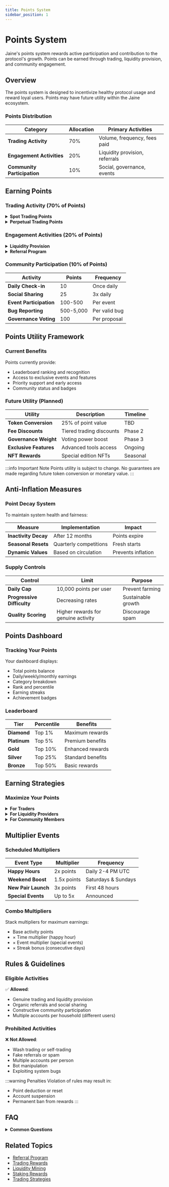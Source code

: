 ```yaml
---
title: Points System
sidebar_position: 1
---
```


# Points System

Jaine's points system rewards active participation and contribution to the protocol's growth. Points can be earned through trading, liquidity provision, and community engagement.

## Overview

The points system is designed to incentivize healthy protocol usage and reward loyal users. Points may have future utility within the Jaine ecosystem.

### Points Distribution

| Category | Allocation | Primary Activities |
|----------|------------|-------------------|
| **Trading Activity** | 70% | Volume, frequency, fees paid |
| **Engagement Activities** | 20% | Liquidity provision, referrals |
| **Community Participation** | 10% | Social, governance, events |

## Earning Points

### Trading Activity (70% of Points)

<details>
<summary><b>Spot Trading Points</b></summary>

| Activity | Points Formula | Daily Cap |
|----------|---------------|-----------|
| **Swap Volume** | Volume × 0.1 | 5,000 points |
| **Trading Fees Paid** | Fees × 100 | 2,000 points |
| **Unique Pairs Traded** | 50 per pair | 500 points |
| **Daily Active Trading** | 100 bonus | 100 points |

</details>

<details>
<summary><b>Perpetual Trading Points</b></summary>

| Activity | Points Formula | Daily Cap |
|----------|---------------|-----------|
| **Perp Volume** | Volume × 0.2 | 7,000 points |
| **Funding Paid** | |Funding| × 50 | 1,000 points |
| **Positions Opened** | 25 per position | 250 points |
| **PnL Performance** | Profit × 0.05 | 2,000 points |

</details>

### Engagement Activities (20% of Points)

<details>
<summary><b>Liquidity Provision</b></summary>

| Activity | Points Formula | Daily Cap |
|----------|---------------|-----------|
| **LP Value** | TVL × 0.5 daily | 3,000 points |
| **LP Duration** | Days × 10 | 300 points |
| **Fee Earnings** | Fees earned × 200 | 1,500 points |
| **Range Efficiency** | Efficiency × 100 | 500 points |

</details>

<details>
<summary><b>Referral Program</b></summary>

| Activity | Points Reward | Conditions |
|----------|--------------|------------|
| **New User Referral** | 500 points | User must trade |
| **Referral Volume** | Volume × 0.05 | From referrals |
| **Referral Milestone** | 1,000 bonus | 10 active referrals |

</details>

### Community Participation (10% of Points)

| Activity | Points | Frequency |
|----------|--------|-----------|
| **Daily Check-in** | 10 | Once daily |
| **Social Sharing** | 25 | 3x daily |
| **Event Participation** | 100-500 | Per event |
| **Bug Reporting** | 500-5,000 | Per valid bug |
| **Governance Voting** | 100 | Per proposal |

## Points Utility Framework

### Current Benefits

Points currently provide:
- Leaderboard ranking and recognition
- Access to exclusive events and features
- Priority support and early access
- Community status and badges

### Future Utility (Planned)

| Utility | Description | Timeline |
|---------|-------------|----------|
| **Token Conversion** | 25% of point value | TBD |
| **Fee Discounts** | Tiered trading discounts | Phase 2 |
| **Governance Weight** | Voting power boost | Phase 3 |
| **Exclusive Features** | Advanced tools access | Ongoing |
| **NFT Rewards** | Special edition NFTs | Seasonal |

:::info Important Note
Points utility is subject to change. No guarantees are made regarding future token conversion or monetary value.
:::

## Anti-Inflation Measures

### Point Decay System

To maintain system health and fairness:

| Measure | Implementation | Impact |
|---------|---------------|--------|
| **Inactivity Decay** | After 12 months | Points expire |
| **Seasonal Resets** | Quarterly competitions | Fresh starts |
| **Dynamic Values** | Based on circulation | Prevents inflation |

### Supply Controls

| Control | Limit | Purpose |
|---------|-------|---------|
| **Daily Cap** | 10,000 points per user | Prevent farming |
| **Progressive Difficulty** | Decreasing rates | Sustainable growth |
| **Quality Scoring** | Higher rewards for genuine activity | Discourage spam |

## Points Dashboard

### Tracking Your Points

Your dashboard displays:
- Total points balance
- Daily/weekly/monthly earnings
- Category breakdown
- Rank and percentile
- Earning streaks
- Achievement badges

### Leaderboard

| Tier | Percentile | Benefits |
|------|------------|----------|
| **Diamond** | Top 1% | Maximum rewards |
| **Platinum** | Top 5% | Premium benefits |
| **Gold** | Top 10% | Enhanced rewards |
| **Silver** | Top 25% | Standard benefits |
| **Bronze** | Top 50% | Basic rewards |

## Earning Strategies

### Maximize Your Points

<details>
<summary><b>For Traders</b></summary>

1. **Consistent Daily Trading**: Maintain streaks
2. **Diversify Pairs**: Trade multiple markets
3. **Volume Targets**: Hit daily thresholds
4. **Optimize Timing**: Trade during multiplier events

</details>

<details>
<summary><b>For Liquidity Providers</b></summary>

1. **Concentrated Positions**: Higher efficiency scores
2. **Long-term Provision**: Duration bonuses
3. **Active Management**: Rebalance for efficiency
4. **High-Volume Pools**: More fee generation

</details>

<details>
<summary><b>For Community Members</b></summary>

1. **Daily Engagement**: Never miss check-ins
2. **Quality Contributions**: Bug reports, feedback
3. **Social Amplification**: Share and engage
4. **Event Participation**: Join all activities

</details>

## Multiplier Events

### Scheduled Multipliers

| Event Type | Multiplier | Frequency |
|------------|------------|-----------|
| **Happy Hours** | 2x points | Daily 2-4 PM UTC |
| **Weekend Boost** | 1.5x points | Saturdays & Sundays |
| **New Pair Launch** | 3x points | First 48 hours |
| **Special Events** | Up to 5x | Announced |

### Combo Multipliers

Stack multipliers for maximum earnings:
- Base activity points
- × Time multiplier (happy hour)
- × Event multiplier (special events)
- × Streak bonus (consecutive days)

## Rules & Guidelines

### Eligible Activities

✅ **Allowed**:
- Genuine trading and liquidity provision
- Organic referrals and social sharing
- Constructive community participation
- Multiple accounts per household (different users)

### Prohibited Activities

❌ **Not Allowed**:
- Wash trading or self-trading
- Fake referrals or spam
- Multiple accounts per person
- Bot manipulation
- Exploiting system bugs

:::warning Penalties
Violation of rules may result in:
- Point deduction or reset
- Account suspension
- Permanent ban from rewards
:::

## FAQ

<details>
<summary><b>Common Questions</b></summary>

**Q: When do points reset?**
A: Seasonal competitions reset quarterly. Inactive accounts lose points after 12 months.

**Q: Can I transfer points?**
A: No, points are non-transferable and tied to your account.

**Q: How are points calculated?**
A: Real-time calculation based on your activities, with daily settlement.

**Q: What happens to my points at token launch?**
A: Details will be announced. Current plan allocates 25% of point value to tokens.

**Q: Can I lose points?**
A: Yes, through inactivity, rule violations, or seasonal resets.

</details>

## Related Topics

- [Referral Program](./referral-program)
- [Trading Rewards](./trading-rewards)
- [Liquidity Mining](./liquidity-mining)
- [Staking Rewards](./staking)
- [Trading Strategies](../trading/trading-strategies)